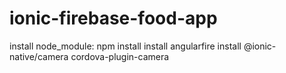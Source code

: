 # ionic-firebase-food-app
install node_module: npm install
install angularfire 
install @ionic-native/camera
cordova-plugin-camera

